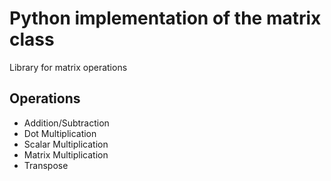 # Python implementation of the matrix class

Library for matrix operations

## Operations

- Addition/Subtraction
- Dot Multiplication
- Scalar Multiplication
- Matrix Multiplication
- Transpose
